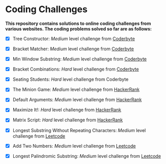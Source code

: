 # Coding Challenges

**This repository contains solutions to online coding challenges from various websites. The coding problems solved so far are as follows:**
- [x] Tree Constructor: *Medium* level challenge from [Coderbyte](https://coderbyte.com/information/Tree%20Constructor)
- [x] Bracket Matcher: *Medium* level challenge from [Coderbyte](https://coderbyte.com/information/Bracket%20Matcher)
- [x] Min Window Substring: *Medium* level challenge from [Coderbyte](https://coderbyte.com/information/Min%20Window%20Substring)
- [x] Bracket Combinations: *Hard* level challenge from [Coderbyte](https://coderbyte.com/information/Bracket%20Combinations)
- [x] Seating Students: *Hard* level challenge from Coderbyte
- [x] The Minion Game: *Medium* level challenge from [HackerRank](https://www.hackerrank.com/challenges/the-minion-game/problem?isFullScreen=true)
- [x] Default Arguments: *Medium* level challenge from [HackerRank](https://www.hackerrank.com/challenges/default-arguments/problem?isFullScreen=true)
- [x] Maximize It!: *Hard* level challenge from [HackerRank](https://www.hackerrank.com/challenges/maximize-it/problem?isFullScreen=true)
- [x] Matrix Script: *Hard* level challenge from [HackerRank](https://www.hackerrank.com/challenges/matrix-script/problem?isFullScreen=true)
- [x] Longest Substring Without Repeating Characters: *Medium* level challenge from [Leetcode](https://leetcode.com/problems/longest-substring-without-repeating-characters/)
- [x] Add Two Numbers: *Medium* level challenge from [Leetcode](https://leetcode.com/problems/longest-substring-without-repeating-characters/)
- [x] Longest Palindromic Substring: *Medium* level challenge from [Leetcode](https://leetcode.com/problems/longest-palindromic-substring/)



